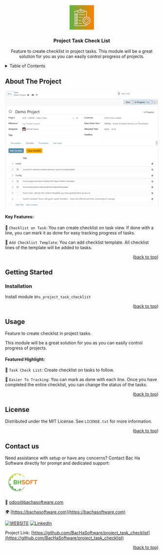 
<a name="readme-top"></a>

<!-- PROJECT DETAILS -->
<br />
<div align="center">
  <a href="https://github.com/BacHaSoftware/project_task_checklist">
    <img src="/bhs_project_task_checklist/static/description/icon.png" alt="Logo" width="80" height="80">
  </a>

  <h3 align="center">Project Task Check List</h3>

  <p align="center">
    Feature to create checklist in project tasks. This module will be a great solution for you as you can easily control progress of projects.<br />
  </p>
</div>



<!-- TABLE OF CONTENTS -->
<details>
  <summary>Table of Contents</summary>
  <ol>
    <li>
      <a href="#about-the-project">About The Project</a>
    </li>
    <li>
      <a href="#getting-started">Getting Started</a>
      <ul>
        <!-- <li><a href="#prerequisites">Prerequisites</a></li> -->
        <li><a href="#installation">Installation</a></li>
      </ul>
    </li>
    <li><a href="#usage">Usage</a></li>
    <li><a href="#license">License</a></li>
    <li><a href="#contact-us">Contact us</a></li>
  </ol>
</details>



<!-- ABOUT THE PROJECT -->
## About The Project

<div align="left">
  <a href="https://github.com/BacHaSoftware/project_task_checklist">
    <img src="/bhs_project_task_checklist/static/description/imgs/screen/img_checklist_done.PNG" alt="Setting">
  </a>
</div>

#### Key Features:

🌟 <code>Checklist on Task</code>: You can create checklist on task view. If done with a line, you can mark it as done for easy tracking progress of tasks.

🌟 <code>Add Checklist Template</code>: You can add checklist template. All checklist lines of the template will be added to tasks.

<p align="right">(<a href="#readme-top">back to top</a>)</p>


<!-- GETTING STARTED -->
## Getting Started

<!-- PREREQUISTES
### Prerequisites

This module needs the Python library pandas, otherwise it cannot be installed and used. Install pandas through the command
  ```sh
  sudo pip3 install pandas
  ```
 -->
### Installation

Install module  <code>bhs_project_task_checklist</code>


<p align="right">(<a href="#readme-top">back to top</a>)</p>

<!-- USAGE EXAMPLES -->
## Usage

Feature to create checklist in project tasks. 

This module will be a great solution for you as you can easily control progress of projects.

#### Featured Highlight:

🌟 <code>Task Check List</code>: Create checklist on tasks to follow.

🌟 <code>Easier To Tracking</code>: You can mark as done with each line. Once you have completed the entire checklist, you can change the status of the tasks.


<p align="right">(<a href="#readme-top">back to top</a>)</p>



<!-- LICENSE -->
## License

Distributed under the MIT License. See `LICENSE.txt` for more information.

<p align="right">(<a href="#readme-top">back to top</a>)</p>



<!-- CONTACT US-->
## Contact us
Need assistance with setup or have any concerns? Contact Bac Ha Software directly for prompt and dedicated support:
<div align="left">
  <a href="https://github.com/BacHaSoftware">
    <img src="/bhs_project_task_checklist/static/description/imgs/logo.png" alt="Logo" height="80">
  </a>
</div>

📨 odoo@bachasoftware.com

🌍 [https://bachasoftware.com](https://bachasoftware.com)

[![WEBSITE][website-shield]][website-url] [![LinkedIn][linkedin-shield]][linkedin-url]

Project Link: [https://github.com/BacHaSoftware/project_task_checklist](https://github.com/BacHaSoftware/project_task_checklist)


<p align="right">(<a href="#readme-top">back to top</a>)</p>



<!-- MARKDOWN LINKS & IMAGES -->
<!-- https://www.markdownguide.org/basic-syntax/#reference-style-links -->
[license-url]: https://github.com/BacHaSoftware/project_task_checklist/blob/16.0/LICENSE.txt
[linkedin-shield]: https://img.shields.io/badge/-LinkedIn-black.svg?style=for-the-badge&logo=linkedin&colorB=555
[linkedin-url]: https://www.linkedin.com/company/bac-ha-software
[website-shield]: https://img.shields.io/badge/-website-black.svg?style=for-the-badge&logo=website&colorB=555
[website-url]: https://bachasoftware.com